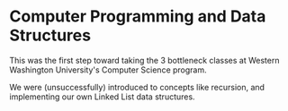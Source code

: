 # Computer Programming and Data Structures

This was the first step toward taking the 3 bottleneck classes at Western Washington University's Computer Science program.

We were (unsuccessfully) introduced to concepts like recursion, and implementing our own Linked List data structures.
